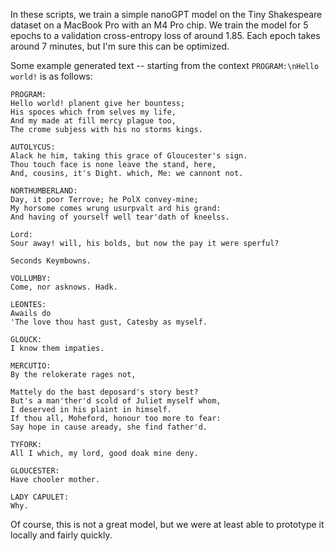 In these scripts, we train a simple nanoGPT model on the Tiny Shakespeare dataset on a MacBook Pro with an M4 Pro chip. We train the model for 5 epochs to a validation cross-entropy loss of around 1.85. Each epoch takes around 7 minutes, but I'm sure this can be optimized. 

Some example generated text -- starting from the context ```PROGRAM:\nHello world!``` is as follows:

```
PROGRAM:
Hello world! planent give her bountess;
His spoces which from selves my life,
And my made at fill mercy plague too,
The crome subjess with his no storms kings.

AUTOLYCUS:
Alack he him, taking this grace of Gloucester's sign.
Thou touch face is none leave the stand, here,
And, cousins, it's Dight. which, Me: we cannont not.

NORTHUMBERLAND:
Day, it poor Terrove; he PolX convey-mine;
My horsome comes wrung usurpvalt ard his grand:
And having of yourself well tear'dath of kneelss.

Lord:
Sour away! will, his bolds, but now the pay it were sperful?

Seconds Keymbowns.

VOLLUMBY:
Come, nor asknows. Hadk.

LEONTES:
Awails do
'The love thou hast gust, Catesby as myself.

GLOUCK:
I know them impaties.

MERCUTIO:
By the relokerate rages not,

Mattely do the bast deposard's story best?
But's a man'ther'd scold of Juliet myself whom,
I deserved in his plaint in himself.
If thou all, Moheford, honour too more to fear:
Say hope in cause aready, she find father'd.

TYFORK:
All I which, my lord, good doak mine deny.

GLOUCESTER:
Have chooler mother.

LADY CAPULET:
Why.
```

Of course, this is not a great model, but we were at least able to prototype it locally and fairly quickly.
